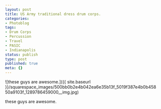 ```yaml
---
layout: post
title: US Army traditional dress drum corps.
categories:
- Photoblog
tags:
- Drum Corps
- Percussion
- Travel
- PASIC
- Indianapolis
status: publish
type: post
published: true
meta: {}
---
```


![these guys are awesome.]({{ site.baseurl }}/squarespace_images/500bb0b2e4b042ea6e35b13f_5019f387e4b0b45850a9103f_1289786459000__img.jpg) 

these guys are awesome.
